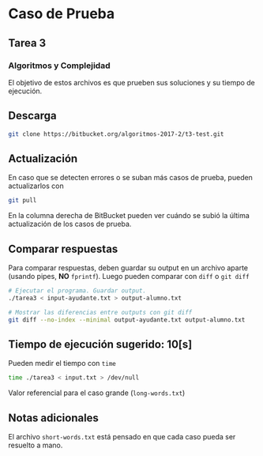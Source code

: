 # Caso de Prueba
## Tarea 3
### Algoritmos y Complejidad

El objetivo de estos archivos es que prueben sus soluciones y su tiempo de
ejecución.

## Descarga

```bash
git clone https://bitbucket.org/algoritmos-2017-2/t3-test.git
```

## Actualización

En caso que se detecten errores o se suban más casos de prueba, pueden
actualizarlos con

```bash
git pull
```

En la columna derecha de BitBucket pueden ver cuándo se subió la última
actualización de los casos de prueba.

## Comparar respuestas

Para comparar respuestas, deben guardar su output en un archivo aparte (usando
pipes, **NO** `fprintf`). Luego pueden comparar con `diff` o `git diff`
```bash
# Ejecutar el programa. Guardar output.
./tarea3 < input-ayudante.txt > output-alumno.txt

# Mostrar las diferencias entre outputs con git diff
git diff --no-index --minimal output-ayudante.txt output-alumno.txt
```

## Tiempo de ejecución sugerido: 10\[s\]

Pueden medir el tiempo con `time`
```bash
time ./tarea3 < input.txt > /dev/null
```

Valor referencial para el caso grande (`long-words.txt`)

## Notas adicionales

El archivo `short-words.txt` está pensado en que cada caso pueda ser resuelto a
mano.

